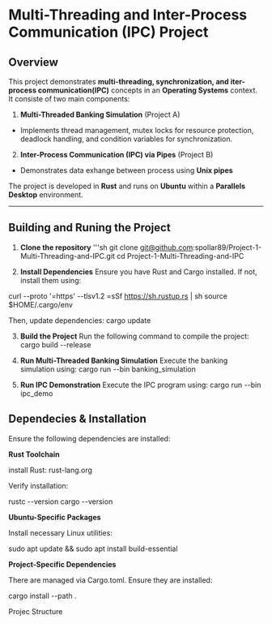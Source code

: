 # Multi-Threading and Inter-Process Communication (IPC) Project

## Overview
This project demonstrates **multi-threading, synchronization, and iter-process communication(IPC)** concepts in an **Operating Systems** context. It consiste of two main components:

1. **Multi-Threaded Banking Simulation** (Project A)
- Implements thread management, mutex locks for resource protection, deadlock handling, and condition variables for synchronization.

2. **Inter-Process Communication (IPC) via Pipes** (Project B)
- Demonstrates data exhange between process using **Unix pipes**

The project is developed in **Rust** and runs on **Ubuntu** within a **Parallels Desktop** environment.

---

## **Building and Runing the Project**

1. **Clone the repository**
'''sh
git clone git@github.com:spollar89/Project-1-Multi-Threading-and-IPC.git 
cd Project-1-Multi-Threading-and-IPC

2. **Install Dependencies**
Ensure you have Rust and Cargo installed. If not, install them using: 

curl --proto '=https' --tlsv1.2 =sSf https://sh.rustup.rs | sh
source $HOME/.cargo/env

Then, update dependencies:
cargo update

3. **Build the Project**
Run the following command to compile the project:
cargo build --release

4. **Run Multi-Threaded Banking Simulation**
Execute the banking simulation using:
cargo run --bin banking_simulation

5. **Run IPC Demonstration**
Execute the IPC program using:
cargo run --bin ipc_demo


## **Dependecies & Installation**

Ensure the following dependencies are installed:

**Rust Toolchain**

install Rust: rust-lang.org

Verify installation:

rustc --version
cargo --version

**Ubuntu-Specific Packages**

Install necessary Linux utilities: 

sudo apt update && sudo apt install build-essential

**Project-Specific Dependencies**

There are managed via Cargo.toml. Ensure they are installed:

cargo install --path .


Projec Structure
